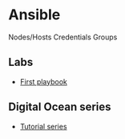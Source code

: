 # Ansible


Nodes/Hosts
Credentials
Groups

## Labs

- [First playbook](./lab-first-playbook.md)


## Digital Ocean series

- [Tutorial series](./digitalocean-series/readme.md)

